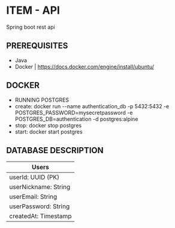 # ITEM - API
Spring boot rest api

## PREREQUISITES
- Java
- Docker | https://docs.docker.com/engine/install/ubuntu/ 

## DOCKER
- RUNNING POSTGRES
- create:
docker run --name authentication_db -p 5432:5432 -e POSTGRES_PASSWORD=mysecretpassword -e POSTGRES_DB=authentication -d postgres:alpine
- stop:
docker stop postgres
- start:
docker start postgres

## DATABASE DESCRIPTION

|       Users           |
|--------------------   |
|userId: UUID (PK)      |
|userNickname: String   |
|userEmail: String      |
|userPassword: String   |
|createdAt: Timestamp   |

